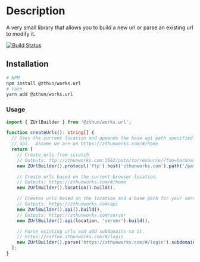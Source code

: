 # Description

A very small library that allows you to build a new url or parse an existing url to modify it.

[![Build Status](https://travis-ci.com/zthun/works.svg?branch=master)](https://travis-ci.com/zthun/works)

## Installation

```sh
# NPM
npm install @zthun/works.url
# Yarn
yarn add @zthun/works.url
```

### Usage

```ts
import { ZUrlBuilder } from '@zthun/works.url';

function createUrls(): string[] {
  // Uses the current location and appends the base api path specified.  The default is
  // api.  Assume we are on https://zthunworks.com/#/home
  return [
    // Create urls from scratch
    // Outputs: ftp://zthunworks.com:3662/path/to/resource/?foo=bar&name=joe/#/home
    new ZUrlBuilder().protocol('ftp').host('zthunworks.com').path('/path/to').append('resource').port(3662).param('foo', 'bar').param('name', 'joe').hash('home').build(),

    // Create urls based on the current browser location.
    // Outputs: https://zthunworks.com/#/home
    new ZUrlBuilder().location().build(),

    // Creates urls based on the location and a base path for your server api
    // Outputs: https://zthunworks.com/api
    new ZUrlBuilder().api().build(),
    // Outputs: https://zthunworks.com/server
    new ZUrlBuilder().api(location, 'server').build(),

    // Parse existing urls and add subdomains to it.
    // https://coffee.zthunworks.com/#/login
    new ZUrlBuilder().parse('https://zthunworks.com/#/login').subdomain('coffee').build()
  ];
}
```
